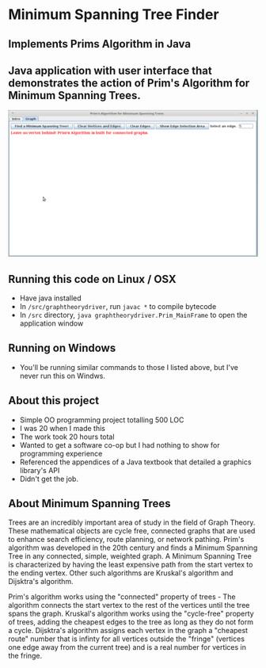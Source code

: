 # Minimum Spanning Tree Finder
## Implements Prims Algorithm in Java

## Java application with user interface that demonstrates the action of Prim's Algorithm for Minimum Spanning Trees.

![Using the MST finder](MST.gif)

## Running this code on Linux / OSX
- Have java installed
- In `/src/graphtheorydriver`, run `javac *` to compile bytecode
- In `/src` directory, `java graphtheorydriver.Prim_MainFrame` to open the application window

## Running on Windows
- You'll be running similar commands to those I listed above, but I've never run this on Windws.

## About this project
- Simple OO programming project totalling 500 LOC
- I was 20 when I made this
- The work took 20 hours total
- Wanted to get a software co-op but I had nothing to show for programming experience
- Referenced the appendices of a Java textbook that detailed a graphics library's API
- Didn't get the job.

## About Minimum Spanning Trees
Trees are an incredibly important area of study in the field of Graph Theory. These mathematical objects are cycle free, connected
graphs that are used to enhance search efficiency, route planning, or network pathing. Prim's algorithm was developed in the 20th
century and finds a Minimum Spanning Tree in any connected, simple, weighted graph. A Minimum Spanning Tree is characterized by
having the least expensive path from the start vertex to the ending vertex. Other such algorithms are Kruskal's algorithm and
Dijsktra's algorithm.

Prim's algorithm works using the "connected" property of trees - The algorithm connects the start vertex to the rest of the
vertices until the tree spans the graph. Kruskal's algorithm works using the "cycle-free" property of trees, adding the cheapest
edges to the tree as long as they do not form a cycle. Dijsktra's algorithm assigns each vertex in the graph a "cheapest route"
number that is infinty for all vertices outside the "fringe" (vertices one edge away from the current tree) and is a real number
for vertices in the fringe.
